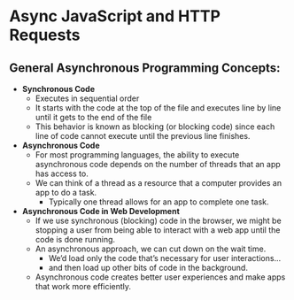 # Async JavaScript and HTTP Requests

## General Asynchronous Programming Concepts:

* **Synchronous Code** 
    * Executes in sequential order
    * It starts with the code at the top of the file and executes line by line until it gets to the end of the file 
    * This behavior is known as blocking (or blocking code) since each line of code cannot execute until the previous line finishes.
* **Asynchronous Code**
    * For most programming languages, the ability to execute asynchronous code depends on the number of threads that an app has access to.
    * We can think of a thread as a resource that a computer provides an app to do a task.
        * Typically one thread allows for an app to complete one task.
* **Asynchronous Code in Web Development**
    * If we use synchronous (blocking) code in the browser, we might be stopping a user from being able to interact with a web app until the code is done running. 
    * An asynchronous approach, we can cut down on the wait time. 
        * We’d load only the code that’s necessary for user interactions...
        * and then load up other bits of code in the background.
    * Asynchronous code creates better user experiences and make apps that work more efficiently.